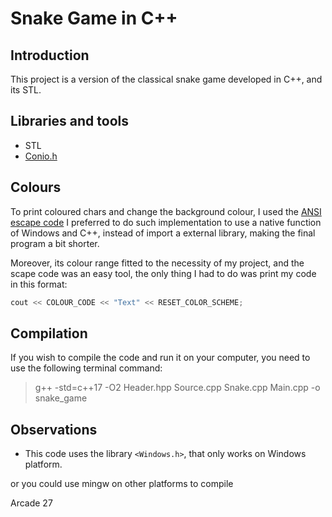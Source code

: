 # Snake Game in C++

## Introduction
This project is a version of the classical snake game developed in C++, and its STL.

## Libraries and tools
- STL
- [Conio.h](https://bit.ly/2yTfPUe)

## Colours
To print coloured chars and change the background colour, I used the [ANSI escape code](https://bit.ly/3euJ1R5) I preferred to do such implementation to use a native function of Windows and C++, instead of import a external library,  making the final program a bit shorter.

 Moreover, its colour range fitted to the necessity of my project, and the scape code was an easy tool, the only thing I had to do was print my code in this format:

```cpp
cout << COLOUR_CODE << "Text" << RESET_COLOR_SCHEME;
```

## Compilation
If you wish to compile the code and run it on your computer, you need to use the following terminal command:
> g++ -std=c++17 -O2 Header.hpp Source.cpp Snake.cpp Main.cpp -o snake_game

## Observations
* This code uses the library ```<Windows.h>```, that only works on Windows platform.

or you could use mingw on other platforms to compile 


Arcade 27

